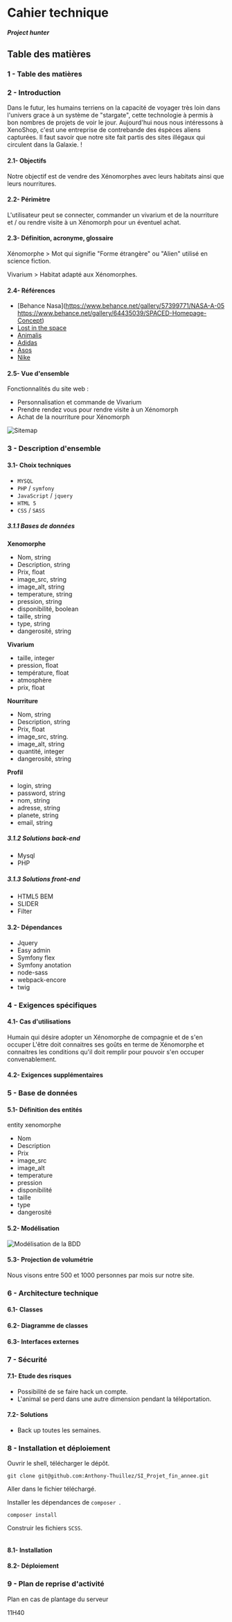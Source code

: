 # Cahier technique
#####  Project hunter

## Table des matières

### 1 - Table des matières
### 2 - Introduction
Dans le futur, les humains terriens on la capacité de voyager très loin dans l'univers grace à un système de "stargate", cette technologie à permis à bon nombres de projets de voir le jour. Aujourd'hui nous nous intéressons à XenoShop, c'est une entreprise de contrebande des éspèces aliens capturées. Il faut savoir que notre site fait partis des sites illégaux qui circulent dans la Galaxie. !
#### 2.1- Objectifs
Notre objectif est de vendre des Xénomorphes avec leurs habitats ainsi que leurs nourritures.

#### 2.2- Périmètre
L'utilisateur peut se connecter, commander un vivarium et de la nourriture et / ou rendre visite à un Xénomorph pour un éventuel achat.


#### 2.3- Définition, acronyme, glossaire
Xénomorphe > Mot qui signifie "Forme étrangère" ou "Alien" utilisé en science fiction.

Vivarium > Habitat adapté aux Xénomorphes.

#### 2.4- Références
* [Behance Nasa](https://www.behance.net/gallery/57399771/NASA-A-05 https://www.behance.net/gallery/64435039/SPACED-Homepage-Concept)
* [Lost in the space](https://www.behance.net/gallery/66417621/NETFLIX-LOST-IN-SPACE-WEBSITE-DESIGN-CONCEPT)
* [Animalis](https://www.animalis.com/)
* [Adidas](https://www.adidas.fr/)
* [Asos](http://www.asos.fr/)
* [Nike](https://www.nike.com/fr/fr_fr/)

#### 2.5- Vue d'ensemble
Fonctionnalités du site web : 

* Personnalisation et commande de Vivarium 
* Prendre rendez vous pour rendre visite à un Xénomorph
* Achat de la nourriture pour Xénomorph

![Sitemap](https://i.gyazo.com/a49a7ecf367f843801c181e93cd492d4.png)


### 3 - Description d'ensemble
#### 3.1- Choix techniques
* ```MYSQL```
* ```PHP``` / ```symfony```
* ```JavaScript``` / ```jquery```
* ```HTML 5```
* ```CSS``` / ```SASS```

##### 3.1.1 Bases de données
**Xenomorphe**

* Nom, string
* Description, string
* Prix, float
* image_src, string
* image_alt, string
* temperature, string
* pression, string
* disponibilité, boolean
* taille, string
* type, string
* dangerosité, string

**Vivarium**

* taille, integer
* pression, float
* température, float
* atmosphère
* prix, float

**Nourriture**

* Nom, string
* Description, string
* Prix, float
* image_src, string. 
* image_alt, string
* quantité, integer
* dangerosité, string

**Profil**

* login, string
* password, string
* nom, string
* adresse, string
* planete, string
* email, string


##### 3.1.2 Solutions back-end

* Mysql 
* PHP

##### 3.1.3 Solutions front-end
* HTML5 BEM
* SLIDER
* Filter

#### 3.2- Dépendances
* Jquery
* Easy admin
* Symfony flex
* Symfony anotation
* node-sass
* webpack-encore
* twig


### 4 - Exigences spécifiques
#### 4.1- Cas d'utilisations
Humain qui désire adopter un Xénomorphe de compagnie et de s'en occuper L'être doit connaitres ses goûts en terme de Xénomorphe et connaitres les conditions qu'il doit remplir pour pouvoir s'en occuper convenablement.

 
#### 4.2- Exigences supplémentaires

### 5 - Base de données
#### 5.1- Définition des entités
entity xenomorphe

* Nom
* Description
* Prix
* image_src
* image_alt
* temperature
* pression
* disponibilité
* taille
* type
* dangerosité


#### 5.2- Modélisation
![Modélisation de la BDD](https://i.gyazo.com/836ceaeda4ec2ab0eb541b7508e73dd5.png)

#### 5.3- Projection de volumétrie
Nous visons entre 500 et 1000 personnes par mois sur notre site. 

### 6 - Architecture technique
#### 6.1- Classes
#### 6.2- Diagramme de classes
#### 6.3- Interfaces externes

### 7 - Sécurité
#### 7.1- Etude des risques

* Possibilité de se faire hack un compte.
* L'animal se perd dans une autre dimension pendant la téléportation.



#### 7.2- Solutions

* Back up toutes les semaines.



### 8 - Installation et déploiement
Ouvrir le shell, télécharger le dépôt.

```shell
git clone git@github.com:Anthony-Thuillez/SI_Projet_fin_annee.git
```
Aller dans le fichier téléchargé.

Installer les dépendances de ```composer ```.

```shell
composer install
```
Construir les fichiers  ```SCSS```.

```shell
```
#### 8.1- Installation



#### 8.2- Déploiement

### 9 - Plan de reprise d'activité
Plan en cas de plantage du serveur 












11H40

